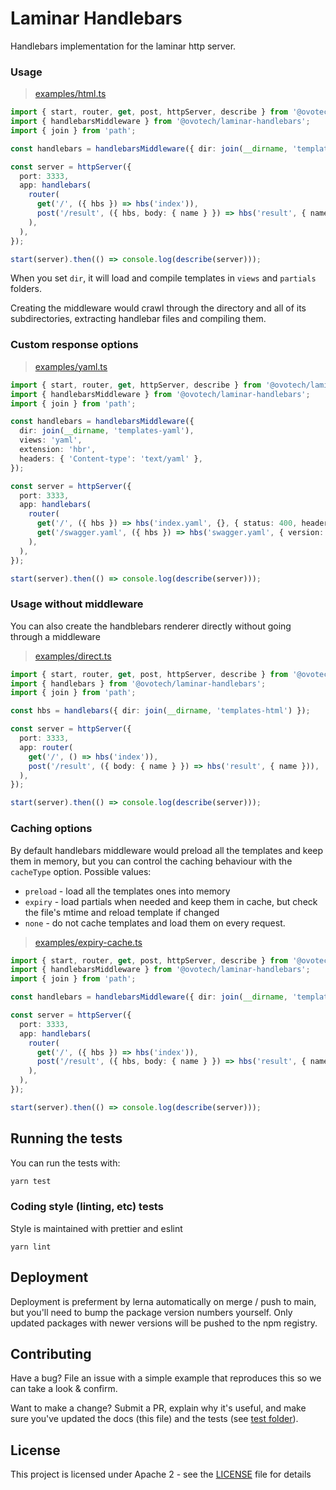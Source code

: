 # Laminar Handlebars

Handlebars implementation for the laminar http server.

### Usage

> [examples/html.ts](https://github.com/ovotech/laminar/tree/main/packages/laminar-handlebars/examples/html.ts)

```typescript
import { start, router, get, post, httpServer, describe } from '@ovotech/laminar';
import { handlebarsMiddleware } from '@ovotech/laminar-handlebars';
import { join } from 'path';

const handlebars = handlebarsMiddleware({ dir: join(__dirname, 'templates-html') });

const server = httpServer({
  port: 3333,
  app: handlebars(
    router(
      get('/', ({ hbs }) => hbs('index')),
      post('/result', ({ hbs, body: { name } }) => hbs('result', { name })),
    ),
  ),
});

start(server).then(() => console.log(describe(server)));
```

When you set `dir`, it will load and compile templates in `views` and `partials` folders.

Creating the middleware would crawl through the directory and all of its subdirectories, extracting handlebar files and compiling them.

### Custom response options

> [examples/yaml.ts](https://github.com/ovotech/laminar/tree/main/packages/laminar-handlebars/examples/yaml.ts)

```typescript
import { start, router, get, httpServer, describe } from '@ovotech/laminar';
import { handlebarsMiddleware } from '@ovotech/laminar-handlebars';
import { join } from 'path';

const handlebars = handlebarsMiddleware({
  dir: join(__dirname, 'templates-yaml'),
  views: 'yaml',
  extension: 'hbr',
  headers: { 'Content-type': 'text/yaml' },
});

const server = httpServer({
  port: 3333,
  app: handlebars(
    router(
      get('/', ({ hbs }) => hbs('index.yaml', {}, { status: 400, headers: { 'X-Index': 'true' } })),
      get('/swagger.yaml', ({ hbs }) => hbs('swagger.yaml', { version: 10 })),
    ),
  ),
});

start(server).then(() => console.log(describe(server)));
```

### Usage without middleware

You can also create the handblebars renderer directly without going through a middleware

> [examples/direct.ts](https://github.com/ovotech/laminar/tree/main/packages/laminar-handlebars/examples/direct.ts)

```typescript
import { start, router, get, post, httpServer, describe } from '@ovotech/laminar';
import { handlebars } from '@ovotech/laminar-handlebars';
import { join } from 'path';

const hbs = handlebars({ dir: join(__dirname, 'templates-html') });

const server = httpServer({
  port: 3333,
  app: router(
    get('/', () => hbs('index')),
    post('/result', ({ body: { name } }) => hbs('result', { name })),
  ),
});

start(server).then(() => console.log(describe(server)));
```

### Caching options

By default handlebars middleware would preload all the templates and keep them in memory, but you can control the caching behaviour with the `cacheType` option. Possible values:

- `preload` - load all the templates ones into memory
- `expiry` - load partials when needed and keep them in cache, but check the file's mtime and reload template if changed
- `none` - do not cache templates and load them on every request.

> [examples/expiry-cache.ts](https://github.com/ovotech/laminar/tree/main/packages/laminar-handlebars/examples/expiry-cache.ts)

```typescript
import { start, router, get, post, httpServer, describe } from '@ovotech/laminar';
import { handlebarsMiddleware } from '@ovotech/laminar-handlebars';
import { join } from 'path';

const handlebars = handlebarsMiddleware({ dir: join(__dirname, 'templates-html'), cacheType: 'expiry' });

const server = httpServer({
  port: 3333,
  app: handlebars(
    router(
      get('/', ({ hbs }) => hbs('index')),
      post('/result', ({ hbs, body: { name } }) => hbs('result', { name })),
    ),
  ),
});

start(server).then(() => console.log(describe(server)));
```

## Running the tests

You can run the tests with:

```bash
yarn test
```

### Coding style (linting, etc) tests

Style is maintained with prettier and eslint

```
yarn lint
```

## Deployment

Deployment is preferment by lerna automatically on merge / push to main, but you'll need to bump the package version numbers yourself. Only updated packages with newer versions will be pushed to the npm registry.

## Contributing

Have a bug? File an issue with a simple example that reproduces this so we can take a look & confirm.

Want to make a change? Submit a PR, explain why it's useful, and make sure you've updated the docs (this file) and the tests (see [test folder](https://github.com/ovotech/laminar/tree/main/packages/laminar-handlebars/test)).

## License

This project is licensed under Apache 2 - see the [LICENSE](https://github.com/ovotech/laminar/tree/main/packages/laminar-handlebars/LICENSE) file for details

